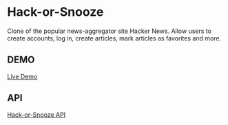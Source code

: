 # Hack-or-Snooze
Clone of the popular news-aggregator site Hacker News. Allow users to create accounts, log in, create articles, mark articles as favorites and more.

## DEMO
[Live Demo](https://kevinreber.github.io/hack-or-snooze/)

## API
[Hack-or-Snooze API](https://hackorsnoozev3.docs.apiary.io/#)